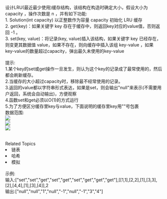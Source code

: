 <div>  设计LRU(最近最少使用)缓存结构，该结构在构造时确定大小，假设大小为 capacity ，操作次数是 n ，并有如下功能:<br> 1. Solution(int capacity) 以正整数作为容量 capacity 初始化 LRU 缓存<br> 2. get(key)：如果关键字 key 存在于缓存中，则返回key对应的value值，否则返回 -1 。<br> 3. set(key, value)：将记录(key, value)插入该结构，如果关键字 key 已经存在，则变更其数据值 value，如果不存在，则向缓存中插入该组 key-value ，如果key-value的数量超过capacity，弹出最久未使用的key-value<br> </div> <div> </div> <div>  <br> </div> <div>  提示:<br> 1.某个key的set或get操作一旦发生，则认为这个key的记录成了最常使用的，然后都会刷新缓存。<br> 2.当缓存的大小超过capacity时，移除最不经常使用的记录。<br> 3.返回的value都以字符串形式表达，如果是set，则会输出&quot;null&quot;来表示(不需要用户返回，系统会自动输出)，方便观察<br> 4.函数set和get必须以O(1)的方式运行<br> 5.为了方便区分缓存里key与value，下面说明的缓存里key用&quot;&quot;号包裹 </div> <div>  数据范围: </div> <div>  <img src="https://www.nowcoder.com/equation?tex=1%5Cleq%20capacity%3C%3D10%5E5"><br> <span> </span><img src="https://www.nowcoder.com/equation?tex=0%5Cleq%20key%2Cval%20%5Cleq%202%5Ctimes%2010%5E9%20%5C"><br> <img src="https://www.nowcoder.com/equation?tex=1%5Cleq%20n%5Cleq%2010%5E5"><br> <br> </div><div><br></div><div><div>Related Topics</div><div><li>链表</li><li>哈希</li><li>模拟</li></div></div><br>示例:<br>输入:["set","set","get","set","get","set","get","get","get"],[[1,1],[2,2],[1],[3,3],[2],[4,4],[1],[3],[4]],2<br>输出:["null","null","1","null","-1","null","-1","3","4"]<br>